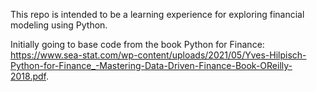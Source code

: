 This repo is intended to be a learning experience for exploring financial modeling using Python.

Initially going to base code from the book Python for Finance: https://www.sea-stat.com/wp-content/uploads/2021/05/Yves-Hilpisch-Python-for-Finance_-Mastering-Data-Driven-Finance-Book-OReilly-2018.pdf.

